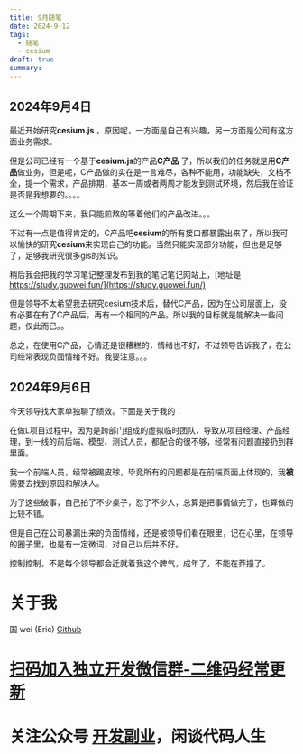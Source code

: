 ```yaml
---
title: 9月随笔
date: 2024-9-12
tags:
  - 随笔
  - cesium
draft: true
summary:
---
```


## 2024年9月4日

最近开始研究**cesium.js** ，原因呢，一方面是自己有兴趣，另一方面是公司有这方面业务需求。

但是公司已经有一个基于**cesium.js**的产品**C产品** 了，所以我们的任务就是用**C产品**做业务，但是呢，C产品做的实在是一言难尽，各种不能用，功能缺失，文档不全，提一个需求，产品排期，基本一周或者两周才能发到测试环境，然后我在验证是否是我想要的。。。。

这么一个周期下来，我只能煎熬的等着他们的产品改进。。。

不过有一点是值得肯定的，C产品吧**cesium**的所有接口都暴露出来了，所以我可以愉快的研究**cesium**来实现自己的功能。当然只能实现部分功能，但也是足够了，足够我研究很多gis的知识。

稍后我会把我的学习笔记整理发布到我的笔记笔记网站上，[地址是 https://study.guowei.fun/](https://study.guowei.fun/)

但是领导不太希望我去研究cesium技术后，替代C产品，因为在公司层面上，没有必要在有了C产品后，再有一个相同的产品。所以我的目标就是能解决一些问题，仅此而已。。

总之，在使用C产品，心情还是很糟糕的，情绪也不好，不过领导告诉我了，在公司经常表现负面情绪不好。我要注意。。。



## 2024年9月6日

今天领导找大家单独聊了绩效。下面是关于我的：

在做L项目过程中，因为是跨部门组成的虚拟临时团队，导致从项目经理、产品经理，到一线的前后端、模型、测试人员，都配合的很不够，经常有问题直接扔到群里面。

我一个前端人员，经常被踢皮球，毕竟所有的问题都是在前端页面上体现的，我**被**需要去找到原因和解决人。

为了这些破事，自己拍了不少桌子，怼了不少人，总算是把事情做完了，也算做的比较不错。

但是自己在公司暴漏出来的负面情绪，还是被领导们看在眼里，记在心里，在领导的圈子里，也是有一定微词，对自己以后并不好。

控制控制，不是每个领导都会迁就着我这个脾气，成年了，不能在莽撞了。





# 关于我
国 wei (Eric)
[Github](https://github.com/ygweric)

# [扫码加入独立开发微信群-二维码经常更新](https://raw.githubusercontent.com/ygweric/ygweric.github.io/main/assets/qr-schedule-update/indenpendent_dev.png)

# 关注公众号 [开发副业](https://github.com/ygweric/ygweric.github.io/blob/main/assets/jinjing/wx_office_account_qr.png?raw=true)，闲谈代码人生
